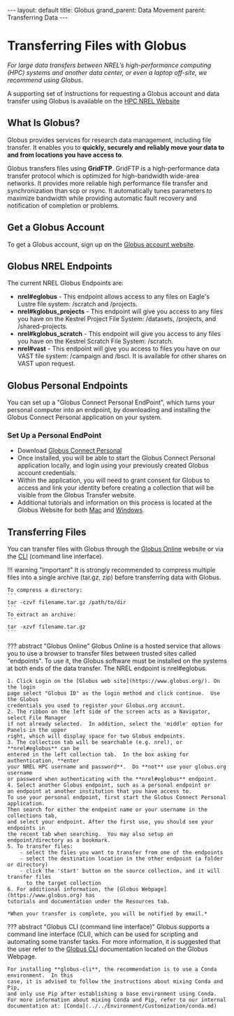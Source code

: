 --- layout: default 
title: Globus 
grand_parent: Data Movement 
parent: Transferring Data ---
# Transferring Files with Globus

*For large data transfers between NREL’s high-performance computing (HPC)
systems and another data center, or even a laptop off-site, we recommend using
Globus.*

A supporting set of instructions for requesting a Globus account and data
transfer using Globus is available on the [HPC NREL
Website](https://www.nrel.gov/hpc/globus-file-transfer.html)

## What Is Globus?

Globus provides services for research data management, including file transfer.
It enables you to **quickly, securely and reliably move your data to and from
locations you have access to**.


Globus transfers files using **GridFTP**. GridFTP is a high-performance data
transfer protocol which is optimized for high-bandwidth wide-area networks.  It
provides more reliable high performance file transfer and synchronization than
scp or rsync. It automatically tunes parameters to maximize bandwidth while
providing automatic fault recovery and notification of completion or problems.

## Get a Globus Account

To get a Globus account, sign up on the [Globus account website](https://www.globusid.org/create).

## Globus NREL Endpoints

The current NREL Globus Endpoints are:

- **nrel#eglobus** - This endpoint allows access to any files on Eagle's Lustre file system: /scratch and /projects. 
- **nrel#kglobus_projects** - This endpoint will give you access to any files you have on the Kestrel Project File System: /datasets, /projects, and /shared-projects.
- **nrel#kglobus_scratch** - This endpoint will give you access to any files you have on the Kestrel Scratch File System: /scratch.
- **nrel#vast** - This endpoint will give you access to files you have on our VAST file system: /campaign and /bscl. It is available for other shares on VAST upon request.  

## Globus Personal Endpoints

You can set up a "Globus Connect Personal EndPoint", which turns your personal
computer into an endpoint, by downloading and installing the Globus Connect
Personal application on your system. 

### Set Up a Personal EndPoint

- Download [Globus Connect Personal](https://www.globus.org/globus-connect-personal)
- Once installed, you will be able to start the Globus Connect Personal
  application locally, and login using your previously created Globus 
  account credentials.
- Within the application, you will need to grant consent for Globus to access
  and link your identity before creating a collection that will be visible from
  the Globus Transfer website.
- Additional tutorials and information on this process is located at the Globus
  Website for both
[Mac](https://docs.globus.org/how-to/globus-connect-personal-mac/) and
[Windows](https://docs.globus.org/how-to/globus-connect-personal-windows/).

## Transferring Files

You can transfer files with Globus through the [Globus
Online](https://www.globus.org) website or via the [CLI](https://docs.globus.org/cli/) 
(command line interface).

!!! warning "Important"
    It is strongly recommended to compress multiple files into a single archive (tar.gz, zip) before transferring data with Globus.

    To compress a directory:
    ```
    tar -czvf filename.tar.gz /path/to/dir
    ```
    To extract an archive:
    ```
    tar -xzvf filename.tar.gz
    ```

??? abstract "Globus Online" 
    Globus Online is a hosted service that allows you to use a browser to transfer
    files between trusted sites called "endpoints".  To use it, the Globus software
    must be installed on the systems at both ends of the data transfer. The NREL
    endpoint is nrel#eglobus.

    1. Click Login on the [Globus web site](https://www.globus.org/). On the login
    page select "Globus ID" as the login method and click continue.  Use the Globus
    credentials you used to register your Globus.org account.  
    2. The ribbon on the left side of the screen acts as a Navigator, select File Manager
    if not already selected.  In addition, select the 'middle' option for Panels in the upper
    right, which will display space for two Globus endpoints. 
    3. The collection tab will be searchable (e.g. nrel), or **nrel#eglobus** can be 
    entered in the left collection tab.  In the box asking for authentication, **enter 
    your NREL HPC username and password**.  Do **not** use your globus.org username 
    or password when authenticating with the **nrel#eglobus** endpoint.
    4. Select another Globus endpoint, such as a personal endpoint or 
    an endpoint at another institution that you have access to.
    To use your personal endpoint, first start the Globus Connect Personal application. 
    Then search for either the endpoint name or your username in the collections tab, 
    and select your endpoint. After the first use, you should see your endpoints in 
    the recent tab when searching.  You may also setup an endpoint/directory as a bookmark.
    5. To transfer files:
        - select the files you want to transfer from one of the endpoints 
        - select the destination location in the other endpoint (a folder or directory) 
        - click the 'start' button on the source collection, and it will transfer files
          to the target collection
    6. For additional information, the [Globus Webpage](https://www.globus.org) has 
    tutorials and documentation under the Resources tab.

    *When your transfer is complete, you will be notified by email.*

??? abstract "Globus CLI (command line interface)" 
    Globus supports a command line interface (CLI), which can be used for scripting
    and automating some transfer tasks.  For more information,
    it is suggested that the user refer to the [Globus CLI](https://docs.globus.org/cli/)
    documentation located on the Globus Webpage.

    For installing **globus-cli**, the recommendation is to use a Conda environment.  In this 
    case, it is advised to follow the instructions about mixing Conda and Pip, 
    and only use Pip after establishing a base environment using Conda.  For more information about mixing Conda and Pip, refer to our internal documentation at: [Conda](../../Environment/Customization/conda.md)
    
